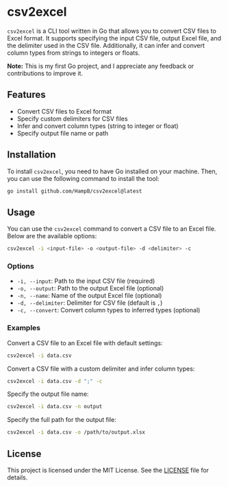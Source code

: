 # csv2excel

`csv2excel` is a CLI tool written in Go that allows you to convert CSV files to Excel format. It supports specifying the input CSV file, output Excel file, and the delimiter used in the CSV file. Additionally, it can infer and convert column types from strings to integers or floats.

**Note:** This is my first Go project, and I appreciate any feedback or contributions to improve it.

## Features

- Convert CSV files to Excel format
- Specify custom delimiters for CSV files
- Infer and convert column types (string to integer or float)
- Specify output file name or path

## Installation

To install `csv2excel`, you need to have Go installed on your machine. Then, you can use the following command to install the tool:

```sh
go install github.com/HampB/csv2excel@latest
```

## Usage

You can use the `csv2excel` command to convert a CSV file to an Excel file. Below are the available options:

```sh
csv2excel -i <input-file> -o <output-file> -d <delimiter> -c
```

### Options

- `-i, --input`: Path to the input CSV file (required)
- `-o, --output`: Path to the output Excel file (optional)
- `-n, --name`: Name of the output Excel file (optional)
- `-d, --delimiter`: Delimiter for CSV file (default is `,`)
- `-c, --convert`: Convert column types to inferred types (optional)

### Examples

Convert a CSV file to an Excel file with default settings:

```sh
csv2excel -i data.csv
```

Convert a CSV file with a custom delimiter and infer column types:

```sh
csv2excel -i data.csv -d ";" -c
```

Specify the output file name:

```sh
csv2excel -i data.csv -n output
```

Specify the full path for the output file:

```sh
csv2excel -i data.csv -o /path/to/output.xlsx
```

## License

This project is licensed under the MIT License. See the [LICENSE](LICENSE) file for details.
